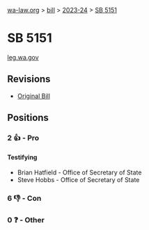 [wa-law.org](/) > [bill](/bill/) > [2023-24](/bill/2023-24/) > [SB 5151](/bill/2023-24/sb/5151/)

# SB 5151
[leg.wa.gov](https://app.leg.wa.gov/billsummary?BillNumber=5151&Year=2023&Initiative=false)

## Revisions
* [Original Bill](1/)

## Positions
### 2 👍 - Pro
#### Testifying
* Brian Hatfield - Office of Secretary of State
* Steve Hobbs - Office of Secretary of State

### 6 👎 - Con

### 0 ❓ - Other

